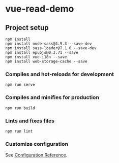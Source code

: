 # vue-read-demo

## Project setup
```
npm install
npm install node-sass@4.9.3 --save-dev
npm install sass-loader@7.1.0 --save-dev
npm install epubjs@0.3.71 --save
npm install vue-i18n --save
npm install web-storage-cache --save
```

### Compiles and hot-reloads for development
```
npm run serve
```

### Compiles and minifies for production
```
npm run build
```

### Lints and fixes files
```
npm run lint
```

### Customize configuration
See [Configuration Reference](https://cli.vuejs.org/config/).
